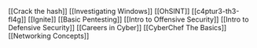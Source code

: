 [[Crack the hash]]
[[Investigating Windows]]
[[OhSINT]]
[[c4ptur3-th3-fl4g]]
[[Ignite]]
[[Basic Pentesting]]
[[Intro to Offensive Security]]
[[Intro to Defensive Security]]
[[Careers in Cyber]]
[[CyberChef The Basics]]
[[Networking Concepts]]
